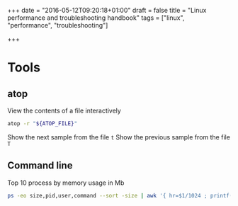 +++
date = "2016-05-12T09:20:18+01:00"
draft = false
title = "Linux performance and troubleshooting handbook"
tags = ["linux", "performance", "troubleshooting"]

+++

# Tools
## atop
View the contents of a file interactively
```bash
atop -r "${ATOP_FILE}"
```
Show the next sample from the file `t`
Show the previous sample from the file `T`

## Command line
Top 10 process by memory usage in Mb
```bash
ps -eo size,pid,user,command --sort -size | awk '{ hr=$1/1024 ; printf("%13.2f Mb ",hr) } { for ( x=4 ; x<=NF ; x++ ) { printf("%s ",$x) } print "" }' | head -n 10
```

